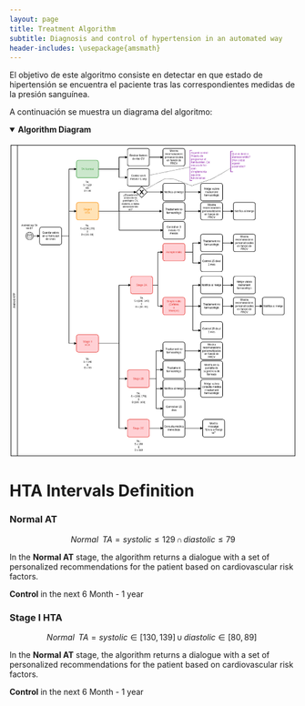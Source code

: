 ```yaml
---
layout: page
title: Treatment Algorithm
subtitle: Diagnosis and control of hypertension in an automated way
header-includes: \usepackage{amsmath}
---
```


El objetivo de este algoritmo consiste en detectar en que estado de hipertensión se encuentra el paciente tras las correspondientes medidas de la presión sanguínea.

A continuación se muestra un diagrama del algoritmo:

<details open>
<summary><b>Algorithm Diagram</b></summary>
<br>
<img src="/img/algoritme_tractament_Rev3.png" alt="Algorithm Diagram">
</details>

# HTA Intervals Definition

### Normal AT

$$
Normal\,\,\,TA = systolic \leq 129\, \cap \,diastolic\leq 79
$$

In the **Normal AT** stage, the algorithm returns a dialogue with a set of personalized recommendations for the patient based on cardiovascular risk factors.

**Control** in the next 6 Month - 1 year

### Stage I HTA
>
$$
Normal\,\,\,TA = systolic \in [130, 139]\, \cup  \,diastolic\in [80, 89]\
$$

In the **Normal AT** stage, the algorithm returns a dialogue with a set of personalized recommendations for the patient based on cardiovascular risk factors.

**Control** in the next 6 Month - 1 year
